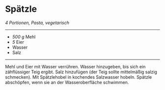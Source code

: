 # Spätzle

*4 Portionen, Pasta, vegetarisch*

---

- *500 g* Mehl
- *5* Eier
- Wasser
- Salz

---

Mehl und Eier mit Wasser verrühren.
Wasser hinzugeben, bis sich ein zähflüssiger Teig ergibt.
Salz hinzufügen (der Teig sollte mittelmäßig salzig schmecken).
Mit Spätzlehobel in kochendes Salzwasser hobeln.
Spätzle abschöpfen, wenn sie an der Wasseroberfläche schwimmen.
